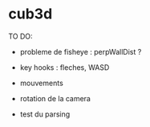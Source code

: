 # cub3d

TO DO:

- probleme de fisheye : perpWallDist ?

- key hooks : fleches, WASD

- mouvements

- rotation de la camera

- test du parsing
